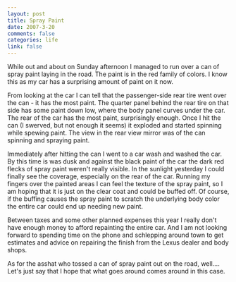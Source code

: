 ```yaml
--- 
layout: post
title: Spray Paint
date: 2007-3-20
comments: false
categories: life
link: false
---
```

While out and about on Sunday afternoon I managed to run over a can of spray paint laying in the road. The paint is in the red family of colors. I know this as my car has a surprising amount of paint on it now.

From looking at the car I can tell that the passenger-side rear tire went over the can - it has the most paint. The quarter panel behind the rear tire on that side has some paint down low, where the body panel curves under the car. The rear of the car has the most paint, surprisingly enough. Once I hit the can (I swerved, but not enough it seems) it exploded and started spinning while spewing paint. The view in the rear view mirror was of the can spinning and spraying paint.

Immediately after hitting the can I went to a car wash and washed the car. By this time is was dusk and against the black paint of the car the dark red flecks of spray paint weren't really visible. In the sunlight yesterday I could finally see the coverage, especially on the rear of the car. Running my fingers over the painted areas I can feel the texture of the spray paint, so I am hoping that it is just on the clear coat and could be buffed off. Of course, if the buffing causes the spray paint to scratch the underlying body color the entire car could end up needing new paint.

Between taxes and some other planned expenses this year I really don't have enough money to afford repainting the entire car. And I am not looking forward to spending time on the phone and schlepping around town to get estimates and advice on repairing the finish from the Lexus dealer and body shops.

As for the asshat who tossed a can of spray paint out on the road, well.... Let's just say that I hope that what goes around comes around in this case.
